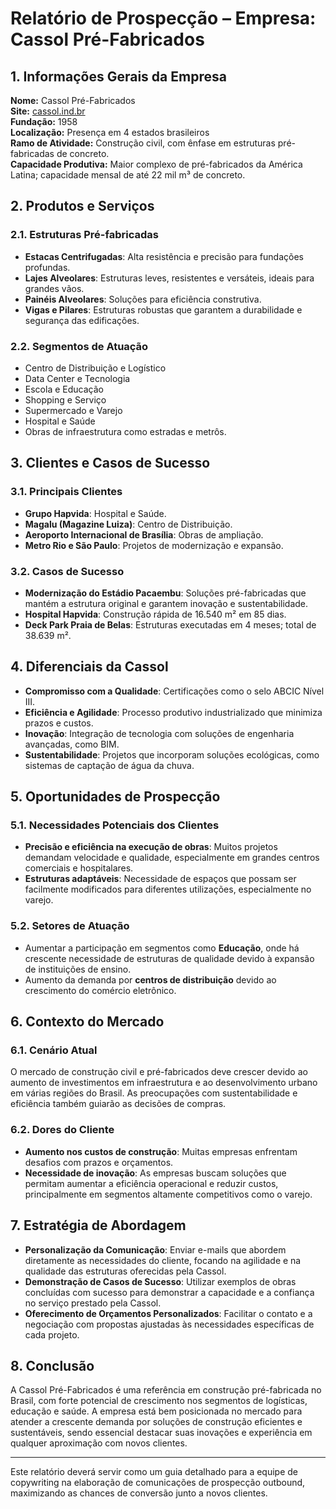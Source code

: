 # Relatório de Prospecção – Empresa: Cassol Pré-Fabricados

## 1. Informações Gerais da Empresa

**Nome:** Cassol Pré-Fabricados  
**Site:** [cassol.ind.br](https://www.cassol.ind.br)  
**Fundação:** 1958  
**Localização:** Presença em 4 estados brasileiros  
**Ramo de Atividade:** Construção civil, com ênfase em estruturas pré-fabricadas de concreto.  
**Capacidade Produtiva:** Maior complexo de pré-fabricados da América Latina; capacidade mensal de até 22 mil m³ de concreto.

## 2. Produtos e Serviços

### 2.1. Estruturas Pré-fabricadas
- **Estacas Centrifugadas**: Alta resistência e precisão para fundações profundas.
- **Lajes Alveolares**: Estruturas leves, resistentes e versáteis, ideais para grandes vãos.
- **Painéis Alveolares**: Soluções para eficiência construtiva.
- **Vigas e Pilares**: Estruturas robustas que garantem a durabilidade e segurança das edificações.

### 2.2. Segmentos de Atuação
- Centro de Distribuição e Logístico
- Data Center e Tecnologia
- Escola e Educação
- Shopping e Serviço
- Supermercado e Varejo
- Hospital e Saúde
- Obras de infraestrutura como estradas e metrôs.

## 3. Clientes e Casos de Sucesso

### 3.1. Principais Clientes
- **Grupo Hapvida**: Hospital e Saúde.
- **Magalu (Magazine Luiza)**: Centro de Distribuição.
- **Aeroporto Internacional de Brasília**: Obras de ampliação.
- **Metro Rio e São Paulo**: Projetos de modernização e expansão.

### 3.2. Casos de Sucesso
- **Modernização do Estádio Pacaembu**: Soluções pré-fabricadas que mantém a estrutura original e garantem inovação e sustentabilidade.
- **Hospital Hapvida**: Construção rápida de 16.540 m² em 85 dias.
- **Deck Park Praia de Belas**: Estruturas executadas em 4 meses; total de 38.639 m².

## 4. Diferenciais da Cassol

- **Compromisso com a Qualidade**: Certificações como o selo ABCIC Nível III.
- **Eficiência e Agilidade**: Processo produtivo industrializado que minimiza prazos e custos.
- **Inovação**: Integração de tecnologia com soluções de engenharia avançadas, como BIM.
- **Sustentabilidade**: Projetos que incorporam soluções ecológicas, como sistemas de captação de água da chuva.

## 5. Oportunidades de Prospecção

### 5.1. Necessidades Potenciais dos Clientes
- **Precisão e eficiência na execução de obras**: Muitos projetos demandam velocidade e qualidade, especialmente em grandes centros comerciais e hospitalares.
- **Estruturas adaptáveis**: Necessidade de espaços que possam ser facilmente modificados para diferentes utilizações, especialmente no varejo.

### 5.2. Setores de Atuação
- Aumentar a participação em segmentos como **Educação**, onde há crescente necessidade de estruturas de qualidade devido à expansão de instituições de ensino.
- Aumento da demanda por **centros de distribuição** devido ao crescimento do comércio eletrônico.

## 6. Contexto do Mercado

### 6.1. Cenário Atual
O mercado de construção civil e pré-fabricados deve crescer devido ao aumento de investimentos em infraestrutura e ao desenvolvimento urbano em várias regiões do Brasil. As preocupações com sustentabilidade e eficiência também guiarão as decisões de compras.

### 6.2. Dores do Cliente
- **Aumento nos custos de construção**: Muitas empresas enfrentam desafios com prazos e orçamentos.
- **Necessidade de inovação**: As empresas buscam soluções que permitam aumentar a eficiência operacional e reduzir custos, principalmente em segmentos altamente competitivos como o varejo.

## 7. Estratégia de Abordagem

- **Personalização da Comunicação**: Enviar e-mails que abordem diretamente as necessidades do cliente, focando na agilidade e na qualidade das estruturas oferecidas pela Cassol.
- **Demonstração de Casos de Sucesso**: Utilizar exemplos de obras concluídas com sucesso para demonstrar a capacidade e a confiança no serviço prestado pela Cassol.
- **Oferecimento de Orçamentos Personalizados**: Facilitar o contato e a negociação com propostas ajustadas às necessidades específicas de cada projeto.

## 8. Conclusão

A Cassol Pré-Fabricados é uma referência em construção pré-fabricada no Brasil, com forte potencial de crescimento nos segmentos de logísticas, educação e saúde. A empresa está bem posicionada no mercado para atender a crescente demanda por soluções de construção eficientes e sustentáveis, sendo essencial destacar suas inovações e experiência em qualquer aproximação com novos clientes. 

--- 

Este relatório deverá servir como um guia detalhado para a equipe de copywriting na elaboração de comunicações de prospecção outbound, maximizando as chances de conversão junto a novos clientes.